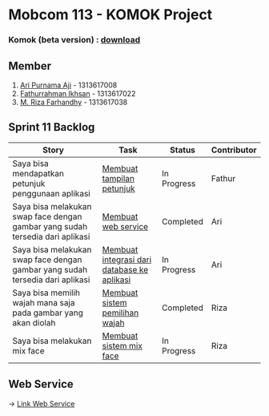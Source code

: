 # Mobcom 113 - KOMOK Project

### Komok (beta version) : [download](https://github.com/rubischoco/KOMOKProject/blob/sprint11/KOMOK-beta.apk)

## Member
1. [Ari Purnama Aji](https://github.com/AriPurnamaAji) - 1313617008
2. [Fathurrahman Ikhsan](https://github.com/rubischoco) - 1313617022
3. [M. Riza Farhandhy](https://github.com/MRizaF) - 1313617038

## Sprint 11 Backlog

| Story | Task | Status | Contributor |
|-------|------|--------|-------------|
| Saya bisa mendapatkan petunjuk penggunaan aplikasi | [Membuat tampilan petunjuk](https://github.com/rubischoco/KOMOKProject/issues/22) | In Progress | Fathur |
| Saya bisa melakukan swap face dengan gambar yang sudah tersedia dari aplikasi | [Membuat web service](https://github.com/rubischoco/KOMOKProject/issues/25)| Completed | Ari |
| Saya bisa melakukan swap face dengan gambar yang sudah tersedia dari aplikasi | [Membuat integrasi dari database ke aplikasi](https://github.com/rubischoco/KOMOKProject/issues/26)| In Progress | Ari |
| Saya bisa memilih wajah mana saja pada gambar yang akan diolah | [Membuat sistem pemilihan wajah](https://github.com/rubischoco/KOMOKProject/issues/27)| Completed | Riza |
| Saya bisa melakukan mix face | [Membuat sistem mix face](https://github.com/rubischoco/KOMOKProject/issues/28)| In Progress | Riza |

## Web Service
-> [Link Web Service](https://github.com/rubischoco/KOMOKProject_2)
